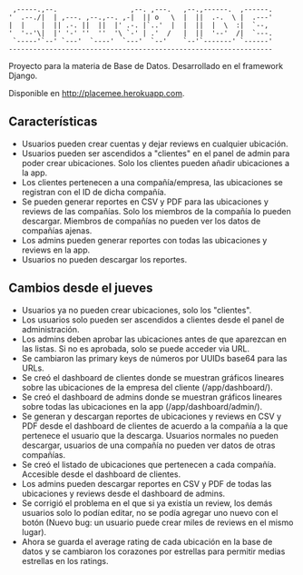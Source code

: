 
     ,-----.,--.                  ,--. ,---.   ,--.,------.  ,------.
    '  .--./|  | ,---. ,--.,--. ,-|  || o   \  |  ||  .-.  \ |  .---'
    |  |    |  || .-. ||  ||  |' .-. |`..'  |  |  ||  |  \  :|  `--, 
    '  '--'\|  |' '-' ''  ''  '\ `-' | .'  /   |  ||  '--'  /|  `---.
     `-----'`--' `---'  `----'  `---'  `--'    `--'`-------' `------'
    ----------------------------------------------------------------- 


Proyecto para la materia de Base de Datos. Desarrollado en el framework Django.

Disponible en http://placemee.herokuapp.com.

## Características

- Usuarios pueden crear cuentas y dejar reviews en cualquier ubicación.
- Usuarios pueden ser ascendidos a "clientes" en el panel de admin para poder crear ubicaciones. Solo los clientes pueden añadir ubicaciones a la app.
- Los clientes pertenecen a una compañía/empresa, las ubicaciones se registran con el ID de dicha compañía.
- Se pueden generar reportes en CSV y PDF para las ubicaciones y reviews de las compañías. Solo los miembros de la compañía lo pueden descargar. Miembros de compañías no pueden ver los datos de compañías ajenas.
- Los admins pueden generar reportes con todas las ubicaciones y reviews en la app.
- Usuarios no pueden descargar los reportes.


## Cambios desde el jueves

- Usuarios ya no pueden crear ubicaciones, solo los "clientes".
- Los usuarios solo pueden ser ascendidos a clientes desde el panel de administración.
- Los admins deben aprobar las ubicaciones antes de que aparezcan en las listas. Si no es aprobada, solo se puede acceder via URL.
- Se cambiaron las primary keys de números por UUIDs base64 para las URLs.
- Se creó el dashboard de clientes donde se muestran gráficos lineares sobre las ubicaciones de la empresa del cliente (/app/dashboard/).
- Se creó el dashboard de admins donde se muestran gráficos lineares sobre todas las ubicaciones en la app (/app/dashboard/admin/).
- Se generan y descargan reportes de ubicaciones y reviews en CSV y PDF desde el dashboard de clientes de acuerdo a la compañía a la que pertenece el usuario que la descarga. Usuarios normales no pueden descargar, usuarios de una compañía no pueden ver datos de otras compañías.
- Se creó el listado de ubicaciones que pertenecen a cada compañía. Accesible desde el dashboard de clientes.
- Los admins pueden descargar reportes en CSV y PDF de todas las ubicaciones y reviews desde el dashboard de admins.
- Se corrigió el problema en el que si ya existía un review, los demás usuarios solo lo podían editar, no se podía agregar uno nuevo con el botón (Nuevo bug: un usuario puede crear miles de reviews en el mismo lugar).
- Ahora se guarda el average rating de cada ubicación en la base de datos y se cambiaron los corazones por estrellas para permitir medias estrellas en los ratings.
